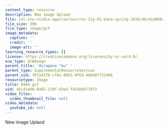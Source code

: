 ```yaml
---
content_type: resource
description: New image Uplaod
file: /ol-ocw-studio-app/courses/res-21g-01-kana-spring-2010/4bc41d660a92210fd2e4f454bbb77872_0464.gif
file_size: 390
file_type: image/gif
image_metadata:
  caption: ''
  credit: ''
  image-alt: ''
learning_resource_types: []
license: https://creativecommons.org/licenses/by-nc-sa/4.0/
ocw_type: OCWImage
parent_title: 'Hiragana "mu" '
parent_type: SupplementalResourceSection
parent_uid: f67ad1f6-cf6e-0953-9f63-4b8d07f22466
resourcetype: Image
title: 0464.gif
uid: 4bc41d66-0a92-210f-d2e4-f454bbb77872
video_files:
  video_thumbnail_file: null
video_metadata:
  youtube_id: null
---
```

New image Uplaod